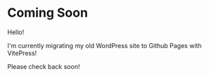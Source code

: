 # Coming Soon

Hello!

I'm currently migrating my old WordPress site to Github Pages with VitePress!

Please check back soon!